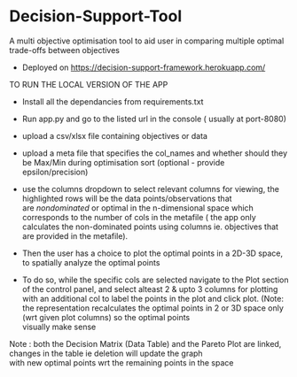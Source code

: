# Decision-Support-Tool
 A multi objective optimisation tool to aid user in comparing multiple optimal trade-offs between 
 objectives  
- Deployed on https://decision-support-framework.herokuapp.com/

TO RUN THE LOCAL VERSION OF THE APP

- Install all the dependancies from requirements.txt
- Run app.py and go to the listed url in the console ( usually at port-8080)
- upload a csv/xlsx file containing objectives or data
- upload a meta file that specifies the col_names and whether should they be Max/Min during optimisation sort 
  (optional - provide epsilon/precision) 
- use the columns dropdown to select relevant columns for viewing, the highlighted rows will be the data points/observations that             
  are *nondominated* or optimal in the n-dimensional space which corresponds to the number of cols in the metafile ( the app only 
  calculates the non-dominated points using columns ie. objectives that are provided in the metafile).
  
  
- Then the user has a choice to plot the optimal points in a 2D-3D space, to spatially analyze the optimal points
- To do so, while the specific cols are selected navigate to the Plot section of the control panel, and select alteast 2 & upto 3 
  columns for plotting with an additional col to label the points in the plot and click plot.
  (Note: the representation recalculates the optimal points in 2 or 3D space only (wrt given plot columns) so the optimal points   
  visually make sense 
  


Note : both the Decision Matrix (Data Table) and the Pareto Plot are linked, changes in the table ie deletion will update the graph   
       with new optimal points wrt the remaining points in the space 

  
  
  
